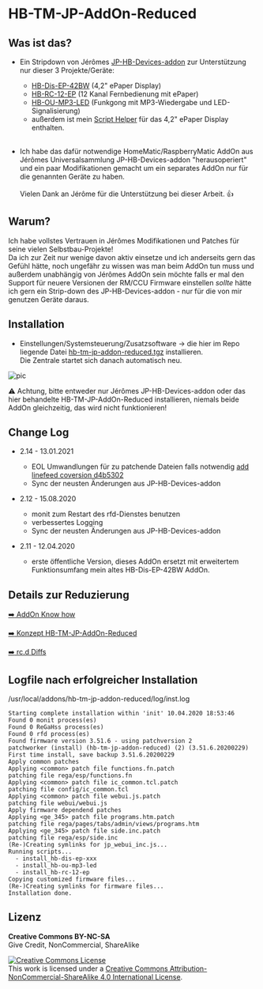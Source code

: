 
# HB-TM-JP-AddOn-Reduced

## Was ist das?

- Ein Stripdown von Jérômes [JP-HB-Devices-addon](https://github.com/jp112sdl/JP-HB-Devices-addon) zur Unterstützung nur dieser 3 Projekte/Geräte:
  - [HB-Dis-EP-42BW](https://github.com/jp112sdl/HB-Dis-EP-42BW) (4,2" ePaper Display)
  - [HB-RC-12-EP](https://github.com/jp112sdl/HB-RC-12-EP) (12 Kanal Fernbedienung mit ePaper)
  - [HB-OU-MP3-LED](https://github.com/jp112sdl/HB-OU-MP3-LED) (Funkgong mit MP3-Wiedergabe und LED-Signalisierung)
  - außerdem ist mein [Script Helper](https://github.com/TomMajor/SmartHome/tree/master/HB-Dis-EP-42BW#script-helper) für das 4,2" ePaper Display enthalten.<br><br>

- Ich habe das dafür notwendige HomeMatic/RaspberryMatic AddOn aus Jérômes Universalsammlung JP-HB-Devices-addon "herausoperiert" und ein paar Modifikationen gemacht um ein separates AddOn nur für die genannten Geräte zu haben.<br><br>
Vielen Dank an Jérôme für die Unterstützung bei dieser Arbeit. :thumbsup: <br>

[comment]: # (rc.d filename: hb-tm-jp-addon-reduced, github name: HB-TM-JP-AddOn-Reduced, info name: HB-TM-JP AddOn Reduced)


## Warum?

Ich habe vollstes Vertrauen in Jérômes Modifikationen und Patches für seine vielen Selbstbau-Projekte!<br>
Da ich zur Zeit nur wenige davon aktiv einsetze und ich anderseits gern das Gefühl hätte, noch ungefähr zu wissen was man beim AddOn tun muss und außerdem unabhängig von Jérômes AddOn sein möchte falls er mal den Support für neuere Versionen der RM/CCU Firmware einstellen *sollte* hätte ich gern ein Strip-down des JP-HB-Devices-addon - nur für die von mir genutzen Geräte daraus.


## Installation

- Einstellungen/Systemsteuerung/Zusatzsoftware -> die hier im Repo liegende Datei [hb-tm-jp-addon-reduced.tgz](CCU_RM/hb-tm-jp-addon-reduced.tgz) installieren.<br>
Die Zentrale startet sich danach automatisch neu.

![pic](Images/HB-TM-JP-AddOn-Reduced.png)

:warning: Achtung, bitte entweder nur Jérômes JP-HB-Devices-addon oder das hier behandelte HB-TM-JP-AddOn-Reduced installieren, niemals beide AddOn gleichzeitig, das wird nicht funktionieren!


## Change Log

- 2.14 - 13.01.2021
  - EOL Umwandlungen für zu patchende Dateien falls notwendig [add linefeed coversion d4b5302](https://github.com/jp112sdl/JP-HB-Devices-addon/commit/d4b5302f0f82deb9646847d0c7d79c4a7b3157f8)
  - Sync der neusten Änderungen aus JP-HB-Devices-addon

- 2.12 - 15.08.2020
  - monit zum Restart des rfd-Dienstes benutzen
  - verbessertes Logging
  - Sync der neusten Änderungen aus JP-HB-Devices-addon

- 2.11 - 12.04.2020
  - erste öffentliche Version, dieses AddOn ersetzt mit erweitertem Funktionsumfang mein altes HB-Dis-EP-42BW AddOn.


## Details zur Reduzierung

[:arrow_right: AddOn Know how](Docs)

[:arrow_right: Konzept HB-TM-JP-AddOn-Reduced](Docs/stripdown.pdf)

[:arrow_right: rc.d Diffs](Docs/diff_rc.d.pdf)


## Logfile nach erfolgreicher Installation

/usr/local/addons/hb-tm-jp-addon-reduced/log/inst.log

```
Starting complete installation within 'init' 10.04.2020 18:53:46
Found 0 monit process(es)
Found 0 ReGaHss process(es)
Found 0 rfd process(es)
Found firmware version 3.51.6 - using patchversion 2
patchworker (install) (hb-tm-jp-addon-reduced) (2) (3.51.6.20200229)
First time install, save backup 3.51.6.20200229
Apply common patches
Applying <common> patch file functions.fn.patch
patching file rega/esp/functions.fn
Applying <common> patch file ic_common.tcl.patch
patching file config/ic_common.tcl
Applying <common> patch file webui.js.patch
patching file webui/webui.js
Apply firmware dependend patches
Applying <ge_345> patch file programs.htm.patch
patching file rega/pages/tabs/admin/views/programs.htm
Applying <ge_345> patch file side.inc.patch
patching file rega/esp/side.inc
(Re-)Creating symlinks for jp_webui_inc.js...
Running scripts...
  - install_hb-dis-ep-xxx
  - install_hb-ou-mp3-led
  - install_hb-rc-12-ep
Copying customized firmware files...
(Re-)Creating symlinks for firmware files...
Installation done. 
```


## Lizenz

**Creative Commons BY-NC-SA**<br>
Give Credit, NonCommercial, ShareAlike

<a rel="license" href="http://creativecommons.org/licenses/by-nc-sa/4.0/"><img alt="Creative Commons License" style="border-width:0" src="https://i.creativecommons.org/l/by-nc-sa/4.0/88x31.png" /></a><br />This work is licensed under a <a rel="license" href="http://creativecommons.org/licenses/by-nc-sa/4.0/">Creative Commons Attribution-NonCommercial-ShareAlike 4.0 International License</a>.
